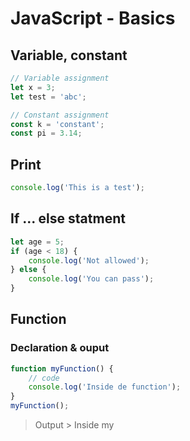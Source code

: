 # JavaScript - Basics
## Variable, constant
```javascript
// Variable assignment
let x = 3;
let test = 'abc';

// Constant assignment
const k = 'constant';
const pi = 3.14;
```
## Print
```javascript
console.log('This is a test');
```

## If ... else statment
```javascript
let age = 5;
if (age < 18) {
	console.log('Not allowed');
} else {
	console.log('You can pass');
}
```

## Function
### Declaration & ouput
```javascript
function myFunction() {
	// code
	console.log('Inside de function');
}
myFunction();
```
> Output > Inside my

<!--stackedit_data:
eyJoaXN0b3J5IjpbLTE1MDM0MTE4MTAsNDI5NDUzMDY0LC05MD
E1ODIwMDIsLTEwNDgzNTcyNjRdfQ==
-->